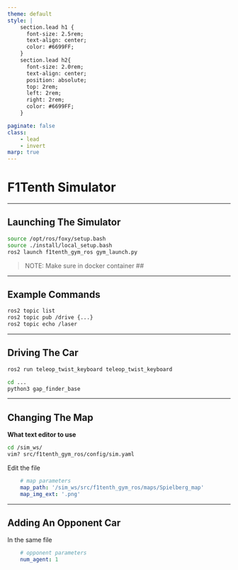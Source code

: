 ```yaml
---
theme: default
style: |
    section.lead h1 {
      font-size: 2.5rem;
      text-align: center;
      color: #6699FF;
    }
    section.lead h2{
      font-size: 2.0rem;
      text-align: center;
      position: absolute;
      top: 2rem;
      left: 2rem;
      right: 2rem;
      color: #6699FF;
    }

paginate: false
class:
    - lead
    - invert
marp: true
---
```


# F1Tenth Simulator

---

## Launching The Simulator

```sh
source /opt/ros/foxy/setup.bash
source ./install/local_setup.bash
ros2 launch f1tenth_gym_ros gym_launch.py
```

> NOTE: Make sure in docker container ##

---

## Example Commands

```sh
ros2 topic list
ros2 topic pub /drive {...}
ros2 topic echo /laser
```

---

## Driving The Car

```sh
ros2 run teleop_twist_keyboard teleop_twist_keyboard
```
```sh
cd ...
python3 gap_finder_base 
```

---

## Changing The Map

**What text editor to use**
```sh
cd /sim_ws/
vim? src/f1tenth_gym_ros/config/sim.yaml
```

Edit the file
```yaml
    # map parameters
    map_path: '/sim_ws/src/f1tenth_gym_ros/maps/Spielberg_map'
    map_img_ext: '.png'
```

---

## Adding An Opponent Car

In the same file
```yaml
    # opponent parameters
    num_agent: 1
```